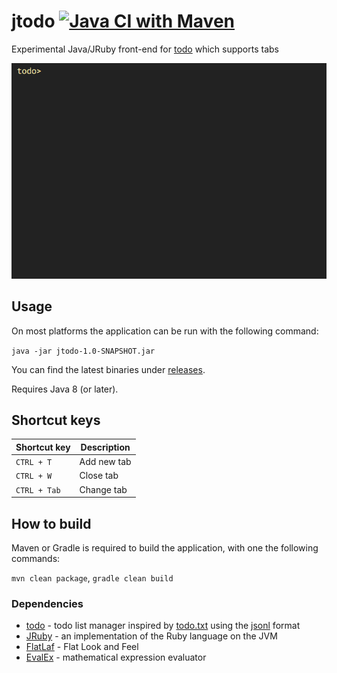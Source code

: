 # jtodo [![Java CI with Maven](https://github.com/gaborbata/jtodo/workflows/Java%20CI%20with%20Maven/badge.svg)](https://github.com/gaborbata/jtodo/actions/workflows/maven.yml)

Experimental Java/JRuby front-end for [todo](https://github.com/gaborbata/todo) which supports tabs

![todo](https://raw.githubusercontent.com/gaborbata/todo/master/todo.gif)

## Usage

On most platforms the application can be run with the following command:

`java -jar jtodo-1.0-SNAPSHOT.jar`

You can find the latest binaries under [releases](https://github.com/gaborbata/jtodo/releases).

Requires Java 8 (or later).

## Shortcut keys

| Shortcut key | Description |
| ------------ | ----------- |
| `CTRL + T`   | Add new tab |
| `CTRL + W`   | Close tab   |
| `CTRL + Tab` | Change tab  |

## How to build

Maven or Gradle is required to build the application, with one the following commands:

`mvn clean package`, `gradle clean build`

### Dependencies

* [todo](https://github.com/gaborbata/todo) - todo list manager inspired by [todo.txt](http://todotxt.org) using the [jsonl](http://jsonlines.org) format
* [JRuby](https://github.com/jruby/jruby) - an implementation of the Ruby language on the JVM
* [FlatLaf](https://github.com/JFormDesigner/FlatLaf) - Flat Look and Feel
* [EvalEx](https://github.com/uklimaschewski/EvalEx) - mathematical expression evaluator
